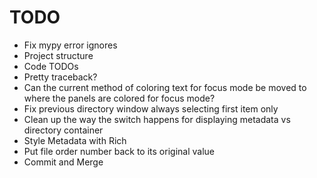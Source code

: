 # TODO

- Fix mypy error ignores
- Project structure
- Code TODOs
- Pretty traceback?
- Can the current method of coloring text for focus mode be moved to where the panels are colored for focus mode?
- Fix previous directory window always selecting first item only
- Clean up the way the switch happens for displaying metadata vs directory container
- Style Metadata with Rich
- Put file order number back to its original value
- Commit and Merge
